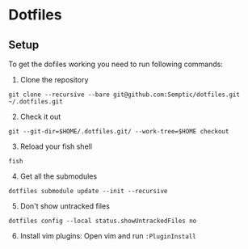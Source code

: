 # Dotfiles

## Setup

To get the dofiles working you need to run following commands:

1) Clone the repository
```
git clone --recursive --bare git@github.com:Semptic/dotfiles.git ~/.dotfiles.git
```
2) Check it out
```
git --git-dir=$HOME/.dotfiles.git/ --work-tree=$HOME checkout
```
3) Reload your fish shell
```
fish
```
4) Get all the submodules
```
dotfiles submodule update --init --recursive
```
5) Don't show untracked files
```
dotfiles config --local status.showUntrackedFiles no
```
6) Install vim plugins: Open vim and run `:PluginInstall`




